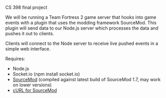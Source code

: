 CS 398 final project

We will be running a Team Fortress 2 game server that hooks into game events with a plugin that uses the modding framework SourceMod. This plugin will send data to our Node.js server which processes the data and pushes it out to clients. 

Clients will connect to the Node server to receive live pushed events in a simple web interface.

Requires:

* Node.js  
* Socket.io (npm install socket.io)  
* [SourceMod](http://www.sourcemod.net/) (compiled against latest build of SourceMod 1.7, may work on lower versions)  
* [cURL for SourceMod](https://github.com/wchill/sm-ext-socket)  
